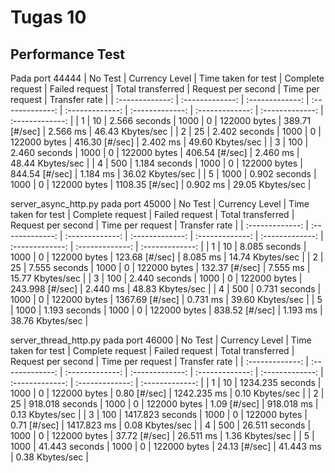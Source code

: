 # Tugas 10
## Performance Test

Pada port 44444
| No Test | Currency Level | Time taken for test | Complete request | Failed request | Total transferred | Request per second | Time per request | Transfer rate |
| :-------------: | :-------------: | :-------------: | :-------------: | :-------------: | :-------------: | :-------------: | :-------------: | :-------------: |
| 1 | 10 | 2.566 seconds | 1000 | 0 | 122000 bytes | 389.71 [#/sec] | 2.566 ms | 46.43 Kbytes/sec |
| 2 | 25 | 2.402 seconds | 1000 | 0 | 122000 bytes | 416.30 [#/sec] | 2.402 ms | 49.60 Kbytes/sec |
| 3 | 100 | 2.460 seconds | 1000 | 0 | 122000 bytes | 406.54 [#/sec] | 2.460 ms | 48.44 Kbytes/sec |
| 4 | 500 | 1.184 seconds | 1000 | 0 | 122000 bytes | 844.54 [#/sec] | 1.184 ms | 36.02 Kbytes/sec |
| 5 | 1000 | 0.902 seconds | 1000 | 0 | 122000 bytes | 1108.35 [#/sec] | 0.902 ms | 29.05 Kbytes/sec |

server_async_http.py pada port 45000
| No Test | Currency Level | Time taken for test | Complete request | Failed request | Total transferred | Request per second | Time per request | Transfer rate |
| :-------------: | :-------------: | :-------------: | :-------------: | :-------------: | :-------------: | :-------------: | :-------------: | :-------------: |
| 1 | 10 | 8.085 seconds | 1000 | 0 | 122000 bytes | 123.68 [#/sec] | 8.085 ms | 14.74 Kbytes/sec |
| 2 | 25 | 7.555 seconds | 1000 | 0 | 122000 bytes | 132.37 [#/sec] | 7.555 ms | 15.77 Kbytes/sec |
| 3 | 100 | 2.440 seconds | 1000 | 0 | 122000 bytes | 243.998 [#/sec] | 2.440 ms | 48.83 Kbytes/sec |
| 4 | 500 | 0.731 seconds | 1000 | 0 | 122000 bytes | 1367.69 [#/sec] | 0.731 ms | 39.60 Kbytes/sec |
| 5 | 1000 | 1.193 seconds | 1000 | 0 | 122000 bytes | 838.52 [#/sec] | 1.193 ms | 38.76 Kbytes/sec |

server_thread_http.py pada port 46000
| No Test | Currency Level | Time taken for test | Complete request | Failed request | Total transferred | Request per second | Time per request | Transfer rate |
| :-------------: | :-------------: | :-------------: | :-------------: | :-------------: | :-------------: | :-------------: | :-------------: | :-------------: |
| 1 | 10 | 1234.235 seconds | 1000 | 0 | 122000 bytes | 0.80 [#/sec] | 1242.235 ms | 0.10 Kbytes/sec |
| 2 | 25 | 918.018 seconds | 1000 | 0 | 122000 bytes | 1.09 [#/sec] | 918.018 ms | 0.13 Kbytes/sec |
| 3 | 100 | 1417.823 seconds | 1000 | 0 | 122000 bytes | 0.71 [#/sec] | 1417.823 ms | 0.08 Kbytes/sec |
| 4 | 500 | 26.511 seconds | 1000 | 0 | 122000 bytes | 37.72 [#/sec] | 26.511 ms | 1.36 Kbytes/sec |
| 5 | 1000 | 41.443 seconds | 1000 | 0 | 122000 bytes | 24.13 [#/sec] | 41.443 ms | 0.38 Kbytes/sec |